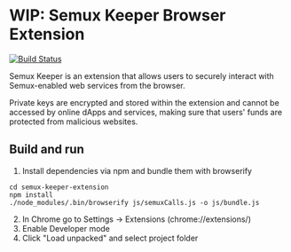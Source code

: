 # WIP: Semux Keeper Browser Extension

[![Build Status](https://travis-ci.com/semuxproject/semux-keeper-extension.svg?branch=master)](https://travis-ci.com/semuxproject/semux-keeper-extension)

Semux Keeper is an extension that allows users to securely interact with Semux-enabled web services from the browser.

Private keys are encrypted and stored within the extension and cannot be accessed by online dApps and services, making sure that users' funds are protected from malicious websites.

## Build and run
1) Install dependencies via npm and bundle them with browserify
```
cd semux-keeper-extension
npm install
./node_modules/.bin/browserify js/semuxCalls.js -o js/bundle.js
```
2) In Chrome go to Settings -> Extensions (chrome://extensions/)
3) Enable Developer mode
4) Click "Load unpacked" and select project folder
